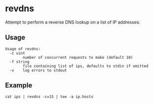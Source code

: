 revdns
======

Attempt to perform a reverse DNS lookup on a list of IP addresses.

## Usage

```
Usage of revdns:
  -c uint
    	number of concurrent requests to make (default 10)
  -f string
    	file containing list of ips, defaults to stdin if omitted
  -v	log errors to stdout
```

## Example

```
cat ips | revdns -c=15 | tee -a ip.hosts
```
